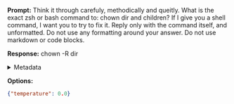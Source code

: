 **Prompt:**
Think it through carefuly, methodically and queitly. What is the exact zsh or bash command to: chown dir and children? If I give you a shell command, I want you to try to fix it. Reply only with the command itself, and unformatted. Do not use any formatting around your answer. Do not use markdown or code blocks.

**Response:**
chown -R dir

<details><summary>Metadata</summary>

- Duration: 686 ms
- Datetime: 2023-08-06T15:23:33.567135
- Model: gpt-3.5-turbo-0613

</details>

**Options:**
```json
{"temperature": 0.0}
```

